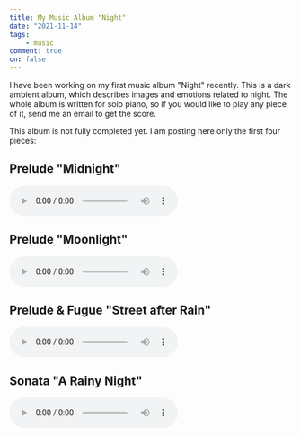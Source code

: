 ```yaml
---
title: My Music Album "Night"
date: "2021-11-14"
tags:
    - music
comment: true
cn: false
---
```



I have been working on my first music album "Night" recently. This is a dark ambient album, which describes images and emotions related to night. The whole album is written for solo piano, so if you would like to play any piece of it, send me an email to get the score.

This album is not fully completed yet. I am posting here only the first four pieces:


## Prelude "Midnight"

<audio controls>
  <source src="audio/midnight.mp3" type="audio/mpeg">
</audio>


## Prelude "Moonlight"

<audio controls>
  <source src="audio/moonlight.mp3" type="audio/mpeg">
</audio>


## Prelude & Fugue "Street after Rain"

<audio controls>
  <source src="audio/street.mp3" type="audio/mpeg">
</audio>


## Sonata "A Rainy Night"

<audio controls>
  <source src="audio/rainy.mp3" type="audio/mpeg">
</audio>
